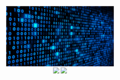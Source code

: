 <div align="center" style="display: inline_block"><img height="160em" src="code.gif"/></div>

<div align="center" style="display: inline_block"> <img height="160em" src="https://github-readme-stats.vercel.app/api?username=henriquepedra&show_icons=true&theme=react&include_all_commits=true&count_private=true"/>
  <img height="160em" src="https://github-readme-stats.vercel.app/api/top-langs/?username=henriquepedra&layout=compact&langs_count=7&theme=react"/></div>
  